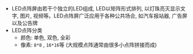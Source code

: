 - LED点阵屏由若干个独立的LED组成, LED以矩阵形式排列, 以灯珠亮灭显示文字, 图片, 视频等。LED点阵屏广泛应用于各种公共场合, 如汽车报站器, 广告屏以及公告牌
- LED点阵分类
	- 颜色: 单色, 双色, 全彩
	- 像素: `8*8` , `16*16`等 (大规模点阵通常由很多小点阵拼接而成)

